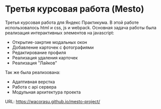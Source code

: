 # Третья курсовая работа (Mesto)
Третья курсовая работа для Яндекс Практикума. В этой работе использовалось html и css, js и webpack. Основная задача работы была реализация интерактивных элементов на javascript:
* Открытие-закртие модальных окон
* Добавление карточек с фотографиями
* Редактирование профиля
* Реализация удаления карточек
* Реализация "Лайков"

Так же была реализована:
* Адаптивная верстка
* Работа с api сервера
* Модульная архитектура проекта

URL: https://wacorasu.github.io/mesto-project/
